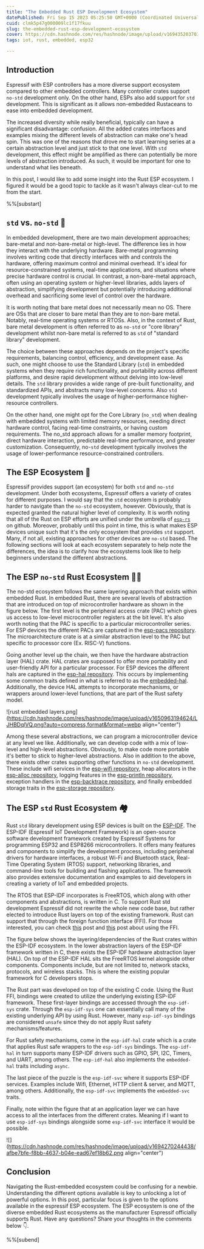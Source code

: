 ```yaml
---
title: "The Embedded Rust ESP Development Ecosystem"
datePublished: Fri Sep 15 2023 05:25:50 GMT+0000 (Coordinated Universal Time)
cuid: clmk5p47g000009lc1f17fkuu
slug: the-embedded-rust-esp-development-ecosystem
cover: https://cdn.hashnode.com/res/hashnode/image/upload/v1694352037032/c49e2da5-8705-456e-8ec3-b672d238c0ca.png
tags: iot, rust, embedded, esp32

---
```


## Introduction

Espressif with ESP controllers has a more diverse support ecosystem compared to other embedded controllers. Many controller crates support `no-std` development only. On the other hand, ESPs also add support for `std` development. This is significant as it allows non-embedded Rustaceans to ease into embedded development.

The increased diversity while really beneficial, typically can have a significant disadvantage: confusion. All the added crates interfaces and examples mixing the different levels of abstraction can make one's head spin. This was one of the reasons that drove me to start learning series at a certain abstraction level and just stick to that one level. With `std` development, this effect might be amplified as there can potentially be more levels of abstraction introduced. As such, it would be important for one to understand what lies beneath.

In this post, I would like to add some insight into the Rust ESP ecosystem. I figured it would be a good topic to tackle as it wasn't always clear-cut to me from the start.

%%[substart] 

## `std` vs. `no-std` 🧐

In embedded development, there are two main development approaches; bare-metal and non-bare-metal or high-level. The difference lies in how they interact with the underlying hardware. Bare-metal programming involves writing code that directly interfaces with and controls the hardware, offering maximum control and minimal overhead. It's ideal for resource-constrained systems, real-time applications, and situations where precise hardware control is crucial. In contrast, a non-bare-metal approach, often using an operating system or higher-level libraries, adds layers of abstraction, simplifying development but potentially introducing additional overhead and sacrificing some level of control over the hardware.

It is worth noting that bare metal does not necessarily mean no OS. There are OSs that are closer to bare metal than they are to non-bare metal. Notably, real-time operating systems or RTOSs. Also, in the context of Rust, bare metal development is often referred to as `no-std` or "core library" development whilst non-bare metal is referred to as `std` of "standard library" development.

The choice between these approaches depends on the project's specific requirements, balancing control, efficiency, and development ease. As such, one might choose to use the Standard Library (`std`) in embedded systems when they require rich functionality, and portability across different platforms, and desire rapid development without delving into low-level details. The `std` library provides a wide range of pre-built functionality, and standardized APIs, and abstracts many low-level concerns. Also `std` development typically involves the usage of higher-performance higher-resource controllers.

On the other hand, one might opt for the Core Library (`no_std`) when dealing with embedded systems with limited memory resources, needing direct hardware control, facing real-time constraints, or having custom requirements. The no\_std approach allows for a smaller memory footprint, direct hardware interaction, predictable real-time performance, and greater customization. Consequently, no-`std` development typically involves the usage of lower-performance resource-constrained controllers.

## The ESP Ecosystem 🏡

Espressif provides support (an ecosystem) for both `std` and `no-std` development. Under both ecosystems, Espressif offers a variety of crates for different purposes. I would say that the `std` ecosystem is probably harder to navigate than the `no-std` ecosystem, however. Obviously, that is expected granted the natural higher level of complexity. It is worth noting that all of the Rust on ESP efforts are unified under the umbrella of [`esp-rs`](https://github.com/esp-rs) on github. Moreover, probably until this point in time, this is what makes ESP devices unique such that it's the only ecosystem that provides `std` support. Many, if not all, existing approaches for other devices are `no-std` based. The following sections will look at each ecosystem separately to help note the differences, the idea is to clarify how the ecosystems look like to help beginners understand the different abstractions.

## The ESP `no-std` Rust Ecosystem 🦶🎸

The no-std ecosystem follows the same layering approach that exists within embedded Rust. In embedded Rust, there are several levels of abstraction that are introduced on top of microcontroller hardware as shown in the figure below. The first level is the peripheral access crate (PAC) which gives us access to low-level microcontroller registers at the bit level. It's also worth noting that the PAC is specific to a particular microcontroller series. For ESP devices the different PACs are captured in the [esp-pacs repository](https://github.com/esp-rs/esp-pacs). The microarchitecture crate is at a similar abstraction level to the PAC but specific to processor core (Ex. RISC-V) functions.

Going another level up the chain, we then have the hardware abstraction layer (HAL) crate. HAL crates are supposed to offer more portability and user-friendly API for a particular processor. For ESP devices the different hals are captured in the [esp-hal repository](https://github.com/esp-rs/esp-hal). This occurs by implementing some common traits defined in what is referred to as the [embedded-hal](https://docs.rs/embedded-hal/latest/embedded_hal/). Additionally, the device HAL attempts to incorporate mechanisms, or wrappers around lower-level functions, that are part of the Rust safety model.

![rust embedded layers.png](https://cdn.hashnode.com/res/hashnode/image/upload/v1650963194624/LJHBDqlVQ.png?auto=compress,format&format=webp align="center")

Among these several abstractions, we can program a microcontroller device at any level we like. Additionally, we can develop code with a mix of low-level and high-level abstractions. Obviously, to make code more portable it's better to stick to higher-level abstractions. Also in addition to the above, there exists other crates supporting other functions in `no-std` development. These include wifi services in the [esp-wifi repository](https://github.com/esp-rs/esp-wifi), heap allocators in the [esp-alloc repository](https://github.com/esp-rs/esp-alloc), logging features in the [esp-println repository](https://github.com/esp-rs/esp-println), exception handlers in the [esp-backtrace repository](https://github.com/esp-rs/esp-backtrace), and finally embedded storage traits in the [esp-storage repository](https://github.com/esp-rs/esp-storage).

## The ESP `std` Rust Ecosystem 🏘️

Rust `std` library development using ESP devices is built on the [ESP-IDF](https://idf.espressif.com/#:~:text=ESP%2DIDF%20is%20Espressif's%20official,as%20C%20and%20C%2B%2B.). The ESP-IDF (Espressif IoT Development Framework) is an open-source software development framework created by Espressif Systems for programming ESP32 and ESP8266 microcontrollers. It offers many features and components to simplify the development process, including peripheral drivers for hardware interfaces, a robust Wi-Fi and Bluetooth stack, Real-Time Operating System (RTOS) support, networking libraries, and command-line tools for building and flashing applications. The framework also provides extensive documentation and examples to aid developers in creating a variety of IoT and embedded projects.

The RTOS that ESP-IDF incorporates is FreeRTOS, which along with other components and abstractions, is written in C. To support Rust std development Espressif did not rewrite the whole new code base, but rather elected to introduce Rust layers on top of the existing framework. Rust can support that through the foreign function interface (FFI). For those interested, you can check [this](https://apollolabsblog.hashnode.dev/rust-ffi-and-bindgen-integrating-embedded-c-code-in-rust) post and [this](https://apollolabsblog.hashnode.dev/rust-ffi-and-cbindgen-integrating-embedded-rust-code-in-c) post about using the FFI.

The figure below shows the layering/dependencies of the Rust crates within the ESP-IDF ecosystem. In the lower abstraction layers of the ESP-IDF framework written in C, there exists the ESP-IDF hardware abstraction layer (HAL). On top of the ESP-IDF HAL sits the FreeRTOS kernel alongside other components. Components include, but are not limited to, network stacks, protocols, and wireless stacks. This is where the existing popular framework for C developers stops.

The Rust part was developed on top of the existing C code. Using the Rust FFI, bindings were created to utilize the underlying existing ESP-IDF framework. These first-layer bindings are accessed through the `esp-idf-sys` crate. Through the `esp-idf-sys` one can essentially call many of the existing underlying API by using Rust. However, many `esp-idf-sys` bindings are considered `unsafe` since they do not apply Rust safety mechanisms/features.

For Rust safety mechanisms, come in the `esp-idf-hal` crate which is a crate that applies Rust safe wrappers to the `esp-idf-sys` bindings. The `esp-idf-hal` in turn supports many ESP-IDF drivers such as GPIO, SPI, I2C, Timers, and UART, among others. The `esp-idf-hal` also implements the `embedded-hal` traits including `async`.

The last piece of the puzzle is the `esp-idf-svc` where it supports ESP-IDF services. Examples include Wifi, Ethernet, HTTP client & server, and MQTT, among others. Additionally, the `esp-idf-svc` implements the `embedded-svc` traits.

Finally, note within the figure that at an application layer we can have access to all the interfaces from the different crates. Meaning if I want to use `esp-idf-sys` bindings alongside some `esp-idf-svc` interface it would be possible.

![](https://cdn.hashnode.com/res/hashnode/image/upload/v1694270244438/afbe7bfe-f8bb-4637-b04e-ead67ef18b62.png align="center")

## Conclusion

Navigating the Rust-embedded ecosystem could be confusing for a newbie. Understanding the different options available is key to unlocking a lot of powerful options. In this post, particular focus is given to the options available in the espressif ESP ecosystem. The ESP ecosystem is one of the diverse embedded Rust ecosystems as the manufacturer Espressif officially supports Rust. Have any questions? Share your thoughts in the comments below 👇.

%%[subend]